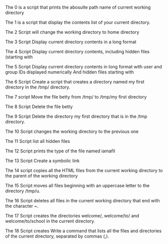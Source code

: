 The 0 is a script that prints the abosulte path name of current working directory 

The 1 is a script that display the contents list of your current directory.

The 2 Script will change the working directory to home directory

The 3 Script Display current directory contents in a long format


The 4 Script Display current directory contents, including hidden files (starting with

The 5 Script Display current directory contents in long format with user and group IDs displayed numerically And hidden files starting with

The 6 Script Create a script that creates a directory named my first directory in the /tmp/ directory. 

The 7 script Move the file betty from /tmp/ to /tmp/my first directory

The 8 Script Delete the file betty

The 9 Script Delete the directory my first directory that is in the /tmp directory.

The 10 Script changes the working directory to the previous one

The 11 Script list all hidden files

The 12 Script prints the type of the file named iamafil

The 13 Script Create a symbolic link

The 14 script copies all the HTML files from the current working directory to the parent of the working directory

The 15 Script moves all files beginning with an uppercase letter to the directory /tmp/u.

The 16 Script deletes all files in the current working directory that end with the character ~.

The 17 Script creates the directories welcome/, welcome/to/ and welcome/to/school in the current directory.

The 18 Script creates Write a command that lists all the files and directories of the current directory, separated by commas (,).

